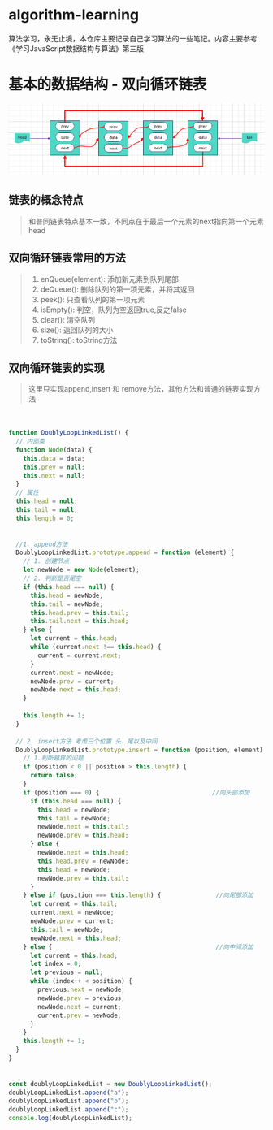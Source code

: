 <!--
 * @Author: Holin Wang
 * @Date: 2022-03-04 16:41:48
 * @LastEditors: Holin Wang
 * @LastEditTime: 2022-03-12 15:05:59
 * @Description: 双向循环链表的实现及应用
-->
# algorithm-learning
算法学习，永无止境，本仓库主要记录自己学习算法的一些笔记。内容主要参考《学习JavaScript数据结构与算法》第三版
# 基本的数据结构 - 双向循环链表
![alt 双向循环链表](./img/double_loop_linked_list.png)
## 链表的概念特点
> 和普同链表特点基本一致，不同点在于最后一个元素的next指向第一个元素head
## 双向循环链表常用的方法
> 1. enQueue(element): 添加新元素到队列尾部
> 2. deQueue(): 删除队列的第一项元素，并将其返回
> 3. peek(): 只查看队列的第一项元素
> 4. isEmpty(): 判空，队列为空返回true,反之false
> 5. clear(): 清空队列
> 6. size(): 返回队列的大小
> 7. toString(): toString方法
## 双向循环链表的实现
> 这里只实现append,insert 和 remove方法，其他方法和普通的链表实现方法
```javascript


function DoublyLoopLinkedList() {
  // 内部类
  function Node(data) {
    this.data = data;
    this.prev = null;
    this.next = null;
  }
  // 属性
  this.head = null;
  this.tail = null;
  this.length = 0;


  //1. append方法
  DoublyLoopLinkedList.prototype.append = function (element) {
    // 1. 创建节点
    let newNode = new Node(element);
    // 2. 判断是否尾空
    if (this.head === null) {
      this.head = newNode;
      this.tail = newNode;
      this.head.prev = this.tail;
      this.tail.next = this.head;
    } else {
      let current = this.head;
      while (current.next !== this.head) {
        current = current.next;
      }
      current.next = newNode;
      newNode.prev = current;
      newNode.next = this.head;
    }

    this.length += 1;
  }

  // 2. insert方法 考虑三个位置 头、尾以及中间
  DoublyLoopLinkedList.prototype.insert = function (position, element) {
    // 1.判断越界的问题
    if (position < 0 || position > this.length) {
      return false;
    }
    if (position === 0) {                               //向头部添加
      if (this.head === null) {
        this.head = newNode;
        this.tail = newNode;
        newNode.next = this.tail;
        newNode.prev = this.head;
      } else {
        newNode.next = this.head;
        this.head.prev = newNode;
        this.head = newNode;
        newNode.prev = this.tail;
      }
    } else if (position === this.length) {               //向尾部添加
      let current = this.tail;
      current.next = newNode;
      newNode.prev = current;
      this.tail = newNode;
      newNode.next = this.head;
    } else {                                             //向中间添加
      let current = this.head;
      let index = 0;
      let previous = null;
      while (index++ < position) {
        previous.next = newNode;
        newNode.prev = previous;
        newNode.next = current;
        current.prev = newNode;
      }
    }
    this.length += 1;
  }
}


const doublyLoopLinkedList = new DoublyLoopLinkedList();
doublyLoopLinkedList.append("a");
doublyLoopLinkedList.append("b");
doublyLoopLinkedList.append("c");
console.log(doublyLoopLinkedList);
```